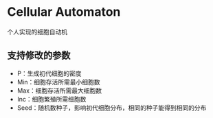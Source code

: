 # Cellular Automaton
个人实现的细胞自动机

## 支持修改的参数
- P：生成初代细胞的密度
- Min：细胞存活所需最小细胞数
- Max：细胞存活所需最大细胞数
- Inc：细胞繁殖所需细胞数
- Seed：随机数种子，影响初代细胞分布，相同的种子能得到相同的分布
